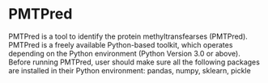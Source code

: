 # PMTPred
PMTPred is a tool to identify the protein methyltransfearses (PMTPred).
PMTPred is a freely available Python-based toolkit, which operates depending on the Python environment (Python Version 3.0 or above). Before running PMTPred, user should make sure all the following packages are installed in their Python environment: pandas, numpy, sklearn, pickle 
